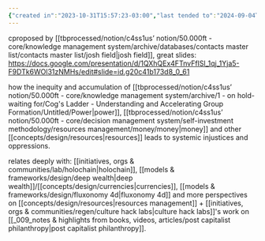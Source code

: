 ```yaml
---
{"created in":"2023-10-31T15:57:23-03:00","last tended to":"2024-09-04T14:34:27-03:00","tags":["concept","metacrisis","design","economics","🌱"],"created":"2023-10-31T15:57:23.463-03:00","updated":"2025-02-07T17:41:10.190-03:00","dg-publish":true,"notestage":["🌱"],"relevancescore":97,"permalink":"/concepts/design/flow-crisis/","dgPassFrontmatter":true}
---
```


cproposed by [[tbprocessed/notion/c4ss1us’ notion/50.000ft - core/knowledge management system/archive/databases/contacts master list/contacts master list/josh field\|josh field]], great slides:
https://docs.google.com/presentation/d/1QXhQEx4FTnvFfISl_1qj_1Yja5-F9DTk6WOl31zNMHs/edit#slide=id.g20c41b173d8_0_61

how the inequity and accumulation of [[tbprocessed/notion/c4ss1us’ notion/50.000ft - core/knowledge management system/archive/1 - on hold-waiting for/Cog's Ladder - Understanding and Accelerating Group Formation/Untitled/Power\|power]], [[tbprocessed/notion/c4ss1us’ notion/50.000ft - core/decision management system/self-investment methodology/resources management/money/money\|money]] and other [[concepts/design/resources\|resources]] leads to systemic injustices and oppressions.

relates deeply with: [[initiatives, orgs & communities/lab/holochain\|holochain]], [[models & frameworks/design/deep wealth\|deep wealth]]/[[concepts/design/currencies\|currencies]], [[models & frameworks/design/fluxonomy 4d\|fluxonomy 4d]] and more perspectives on [[concepts/design/resources\|resources management]] + [[initiatives, orgs & communities/regen/culture hack labs\|culture hack labs]]'s work on [[_009_notes & highlights from books, videos, articles/post capitalist philanthropy\|post capitalist philanthropy]].